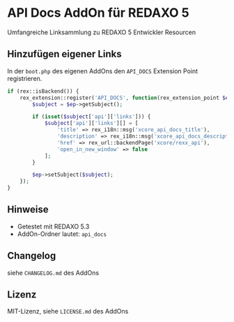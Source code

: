 API Docs AddOn für REDAXO 5
===========================

Umfangreiche Linksammlung zu REDAXO 5 Entwickler Resourcen

Hinzufügen eigener Links
------------------------

In der `boot.php` des eigenen AddOns den `API_DOCS` Extension Point registrieren.

```php
if (rex::isBackend()) {
	rex_extension::register('API_DOCS', function(rex_extension_point $ep) {
		$subject = $ep->getSubject();

		if (isset($subject['api']['links'])) {
			$subject['api']['links'][] = [
				'title' => rex_i18n::msg('xcore_api_docs_title'),
				'description' => rex_i18n::msg('xcore_api_docs_description'),
				'href' => rex_url::backendPage('xcore/rexx_api'),
				'open_in_new_window' => false
			];
		}

		$ep->setSubject($subject);
	});
}
```

Hinweise
--------

* Getestet mit REDAXO 5.3
* AddOn-Ordner lautet: `api_docs`

Changelog
---------

siehe `CHANGELOG.md` des AddOns

Lizenz
------

MIT-Lizenz, siehe `LICENSE.md` des AddOns

